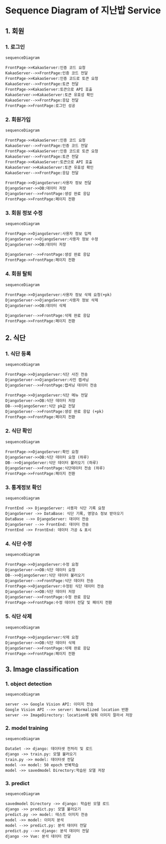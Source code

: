# Sequence Diagram of 지난밥 Service 

## 1. 회원

### 1. 로그인

``` mermaid
sequenceDiagram

FrontPage->>KakaoServer:인증 코드 요청
KakaoServer-->>FrontPage:인증 코드 전달
FrontPage->>KakaoServer:인증 코드로 토큰 요청
KakaoServer-->>FrontPage:토큰 전달
FrontPage->>KakaoServer:토큰으로 API 호출
KakaoServer->>KakaoServer:토큰 유효성 확인
KakaoServer-->>FrontPage:응답 전달
FrontPage->>FrontPage:로그인 성공
```

### 2. 회원가입

``` mermaid
sequenceDiagram

FrontPage->>KakaoServer:인증 코드 요청
KakaoServer-->>FrontPage:인증 코드 전달
FrontPage->>KakaoServer:인증 코드로 토큰 요청
KakaoServer-->>FrontPage:토큰 전달
FrontPage->>KakaoServer:토큰으로 API 호출
KakaoServer->>KakaoServer:토큰 유효성 확인
KakaoServer-->>FrontPage:응답 전달

FrontPage->>DjangoServer:사용자 정보 전달
DjangoServer->>DB:데이터 저장
DjangoServer-->>FrontPage:생성 완료 응답
FrontPage->>FrontPage:페이지 전환
```

### 3. 회원 정보 수정

``` mermaid
sequenceDiagram

FrontPage->>DjangoServer:사용자 정보 입력
DjangoServer->>DjangoServer:사용자 정보 수정
DjangoServer->>DB:데이터 저장

DjangoServer-->>FrontPage:생성 완료 응답
FrontPage->>FrontPage:페이지 전환
```

### 4. 회원 탈퇴

``` mermaid
sequenceDiagram

FrontPage->>DjangoServer:사용자 정보 삭제 요청(+pk)
DjangoServer->>DjangoServer:사용자 정보 삭제
DjangoServer->>DB:데이터 삭제

DjangoServer-->>FrontPage:삭제 완료 응답
FrontPage->>FrontPage:페이지 전환
```



## 2. 식단

### 1. 식단 등록

``` mermaid
sequenceDiagram

FrontPage->>DjangoServer:식단 사진 전송
DjangoServer->>DjangoServer:사진 캡셔닝
DjangoServer-->>FrontPage:캡셔닝 데이터 전송

FrontPage->>DjangoServer:식단 메뉴 전달
DjangoServer->>DB:식단 데이터 저장
DB-->>DjangoServer:식단 pk값 전달
DjangoServer-->>FrontPage:생성 완료 응답 (+pk)
FrontPage->>FrontPage:페이지 전환
```

### 2. 식단 확인 

``` mermaid
sequenceDiagram

FrontPage->>DjangoServer:확인 요청
DjangoServer->>DB:식단 데이터 요청 (하루)
DB-->>DjangoServer:식단 데이터 불러오기 (하루)
DjangoServer-->>FrontPage:식단데이터 전송 (하루)
FrontPage->>FrontPage:페이지 전환
```

### 3. 통계정보 확인

``` mermaid
sequenceDiagram

FrontEnd ->> DjangoServer: 사용자 식단 기록 요청
DjangoServer ->> DataBase: 식단 기록, 영양소 정보 받아오기
DataBase -->> DjangoServer: 데이터 전송
DjangoServer -->> FrontEnd: 데이터 전송
FrontEnd ->> FrontEnd: 데이터 가공 & 표시
```

### 4. 식단 수정

``` mermaid
sequenceDiagram

FrontPage->>DjangoServer:수정 요청
DjangoServer->>DB:식단 데이터 요청
DB-->>DjangoServer:식단 데이터 불러오기
DjangoServer-->>FrontPage:식단 데이터 전송 
FrontPage->>DjangoServer:수정된 식단 데이터 전송
DjangoServer->>DB:식단 데이터 저장
DjangoServer-->>FrontPage:수정 완료 응답
FrontPage->>FrontPage:수정 데이터 전달 및 페이지 전환
```

### 5. 식단 삭제

``` mermaid
sequenceDiagram

FrontPage->>DjangoServer:삭제 요청
DjangoServer->>DB:식단 데이터 삭제
DjangoServer-->>FrontPage:삭제 완료 응답
FrontPage->>FrontPage:페이지 전환
```



## 3. Image classification

### 1. object detection

```mermaid
sequenceDiagram

server ->> Google Vision API: 이미지 전송
Google Vision API -->> server: Normalized location 반환
server ->> ImageDirectory: location에 맞춰 이미지 잘라서 저장
```



### 2. model training 

``` mermaid
sequenceDiagram

DataSet ->> django: 데이터셋 전처리 및 로드 
django ->> train.py: 모델 불러오기 
train.py ->> model: 데이터셋 전달
model ->> model: 50 epoch 반복학습
model ->> savedmodel Directory:학습된 모델 저장
```



### 3. predict

``` mermaid
sequenceDiagram

savedmodel Directory ->> django: 학습된 모델 로드
django ->> predict.py: 모델 불러오기
predict.py ->> model: 테스트 이미지 전송
model ->> model: 이미지 분석
model -->> predict.py: 분석 데이터 전달
predict.py -->> django: 분석 데이터 전달
django ->> Vue: 분석 데이터 전달
```